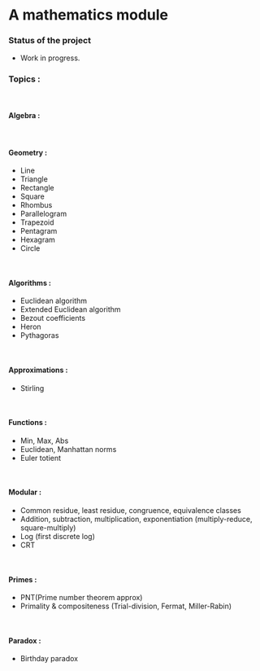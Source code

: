 # A mathematics module #

### Status of the project

* Work in progress.

### Topics :

  <br>

#### Algebra :

<ul>
</ul>
<br>

#### Geometry :

<ul>
<li>Line</li>
<li>Triangle</li>
<li>Rectangle</li>
<li>Square</li>
<li>Rhombus</li>
<li>Parallelogram</li>
<li>Trapezoid</li>
<li>Pentagram</li>
<li>Hexagram</li>
<li>Circle</li>
</ul>
<br>

#### Algorithms :

<ul>
<li>Euclidean algorithm</li>
<li>Extended Euclidean algorithm</li>
<li>Bezout coefficients</li>
<li>Heron</li>
<li>Pythagoras</li>
</ul>
<br>

#### Approximations :

<ul>
<li>Stirling</li>
</ul>
<br>

#### Functions :

<ul>
<li>Min, Max, Abs</li>
<li>Euclidean, Manhattan norms</li>
<li>Euler totient</li>
</ul>
<br>

#### Modular :

<ul>
<li>Common residue, least residue, congruence, equivalence classes</li>
<li>Addition, subtraction, multiplication, exponentiation (multiply-reduce, square-multiply)</li>
<li>Log (first discrete log)</li>
<li>CRT</li>
</ul>
<br>

#### Primes :

<ul>
<li>PNT(Prime number theorem approx)</li>
<li>Primality & compositeness (Trial-division, Fermat, Miller-Rabin)</li>
</ul>
<br>

#### Paradox :

<ul>
<li>Birthday paradox</li>
</ul>
<br>






